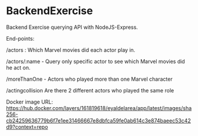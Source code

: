 # BackendExercise
Backend Exercise querying API with NodeJS-Express.


End-points:

/actors : Which Marvel movies did each actor play in.

/actors/:name - Query only specific actor to see which Marvel movies did he act on.

/moreThanOne - Actors who played more than one Marvel character

/actingcollision Are there 2 different actors who played the same role




Docker image URL: 
https://hub.docker.com/layers/161819618/eyaldelarea/app/latest/images/sha256-cb24259636779b6f7e1ee31466667e8dbfca59fe0ab614c3e874baeec53c42d9?context=repo